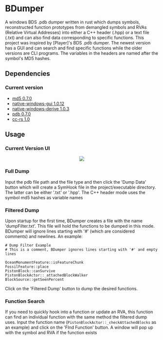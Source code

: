 # BDumper
A windows BDS .pdb dumper written in rust which dumps symbols, reconstructed function prototypes from demangled symbols and RVAs (Relative Virtual Addresses) into either a C++ header (.hpp) or a text file (.txt) and can also find data corresponding to specific functions. This project was inspired by [Player]'s BDS .pdb dumper. The newest version has a GUI and can search and find specific functions while the older versions are CLI programs. The variables in the headers are named after the symbol's MD5 hashes.

## Dependencies

### Current version

- [md5 0.7.0](https://crates.io/crates/md5)
- [native-windows-gui 1.0.12](https://crates.io/crates/native-windows-gui)
- [native-windows-derive 1.0.3](https://crates.io/crates/native-windows-derive)
- [pdb 0.7.0](https://crates.io/crates/pdb)
- [cc-rs 1.0](https://crates.io/crates/cc)

## Usage

### Current Version UI
<p align="center">
  <img src="https://media.discordapp.net/attachments/891760155614642277/929838892495040553/Screenshot_70.png" />
</p>

### Full Dump

Input the pdb file path and the file type and then click the 'Dump Data' button which will create a SymHook file in the project/executable directory. The latter can be either '.txt' or '.hpp'. The C++ header mode uses the symbol md5 hashes as variable names

### Filtered Dump

Upon startup for the first time, BDumper creates a file with the name 'dumpFilter.txt'. This file will hold the functions to be dumped in this mode. BDumper will ignore lines starting with '#' (which are considered comments) and newlines. An example:

```
# Dump Filter Example
# This is a comment, BDumper ignores lines starting with '#' and empty lines

OceanMonumentFeature::isFeatureChunk
FossilFeature::place
PistonBlock::canSurvive
PistonBlockActor::_attachedBlockWalker
BlockSource::getSeenPercent
```

Click on the 'Filtered Dump' button to dump the desired functions.

### Function Search

If you need to quickly hook into a function or update an RVA, this function can find an individual function with the same method the filtered dump uses. Input the function name (`PistonBlockActor::_checkAttachedBlocks` as an example) and click on the 'FInd Function' button. A window will pop up with the symbol and RVA if the function exists
